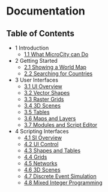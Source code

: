 # Documentation

## Table of Contents
- 1 Introduction
  - [1.1 What MicroCity can Do](1.1_what_microcity_can_do.md)
- 2 Getting Started
  - [2.1 Showing a World Map](2.1_showing_a_world_map.md)
  - [2.2 Searching for Countries](2.2_searching_for_countries.md)
- 3 User Interfaces
  - [3.1 UI Overview](3.1_ui_overview.md)
  - [3.2 Vector Shapes](3.2_vector_shapes.md)
  - [3.3 Raster Grids](3.3_raster_grids.md)
  - [3.4 3D Scenes](3.4_3d_scenes.md)
  - [3.5 Tables](3.5_tables.md)
  - [3.6 Maps and Layers](3.6_maps_and_layers.md)
  - [3.7 Modules and Script Editor](3.7_modules.md)
- 4 Scripting Interfaces
  - [4.1 SI Overview](4.1_si_overview.md)
  - [4.2 UI Control](4.2_ui_control.md)
  - [4.3 Shapes and Tables](4.3_shapes_and_tables.md)
  - [4.4 Grids](4.4_function_grids.md)
  - [4.5 Networks](4.5_funcction_network.md)
  - [4.6 3D Scenes](4.6_function_3d_scene.md)
  - [4.7 Discrete Event Simulation](4.7_discrete_event_simulation.md)
  - [4.8 Mixed Integer Programming](4.8_mixed_integer_programming.md)
